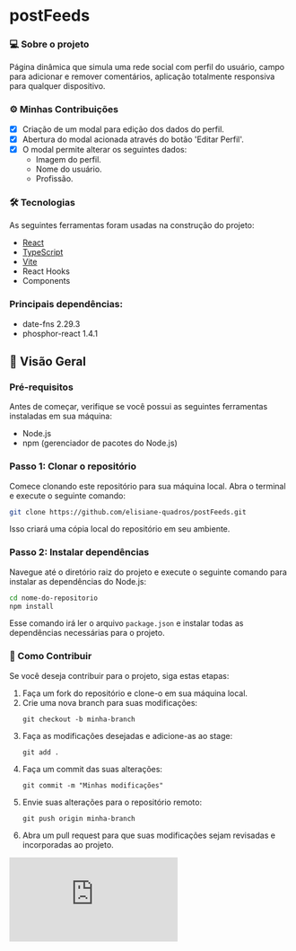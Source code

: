 # postFeeds

### 💻 Sobre o projeto

Página dinâmica que simula uma rede social com perfil do usuário, campo para adicionar e remover comentários, aplicação totalmente responsiva para qualquer dispositivo.

### ⚙️ Minhas Contribuições

- [x] Criação de um modal para edição dos dados do perfil.
- [x] Abertura do modal acionada através do botão 'Editar Perfil'.
- [x] O modal permite alterar os seguintes dados:
  - Imagem do perfil.
  - Nome do usuário.
  - Profissão.

### 🛠 Tecnologias

As seguintes ferramentas foram usadas na construção do projeto:

- [React](https://pt-br.reactjs.org)
- [TypeScript](https://www.typescriptlang.org/)
- [Vite](https://vitejs.dev/guide/#scaffolding-your-first-vite-project)
- React Hooks
- Components


### Principais dependências:

- date-fns 2.29.3
- phosphor-react 1.4.1

## 🔭 Visão Geral

### Pré-requisitos

Antes de começar, verifique se você possui as seguintes ferramentas instaladas em sua máquina:

- Node.js
- npm (gerenciador de pacotes do Node.js)

### Passo 1: Clonar o repositório

Comece clonando este repositório para sua máquina local. Abra o terminal e execute o seguinte comando:

```bash
git clone https://github.com/elisiane-quadros/postFeeds.git
```

Isso criará uma cópia local do repositório em seu ambiente.

### Passo 2: Instalar dependências

Navegue até o diretório raiz do projeto e execute o seguinte comando para instalar as dependências do Node.js:

```bash
cd nome-do-repositorio
npm install
```

Esse comando irá ler o arquivo `package.json` e instalar todas as dependências necessárias para o projeto.

### 🤝 Como Contribuir

Se você deseja contribuir para o projeto, siga estas etapas:

1. Faça um fork do repositório e clone-o em sua máquina local.
2. Crie uma nova branch para suas modificações:
   ```
   git checkout -b minha-branch
   ```
3. Faça as modificações desejadas e adicione-as ao stage:
   ```
   git add .
   ```
4. Faça um commit das suas alterações:
   ```
   git commit -m "Minhas modificações"
   ```
5. Envie suas alterações para o repositório remoto:
   ```
   git push origin minha-branch
   ```
6. Abra um pull request para que suas modificações sejam revisadas e incorporadas ao projeto.

[![GitHub license](https://badgen.net/github/license/Naereen/Strapdown.js)](https://github.com/Naereen/StrapDown.js/blob/master/LICENSE)
